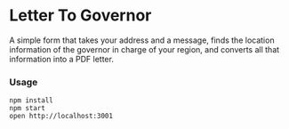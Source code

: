 Letter To Governor
=====================

A simple form that takes your address and a message, finds the location information of the governor in charge of your region, and converts all that information into a PDF letter. 

### Usage

```
npm install
npm start
open http://localhost:3001
```
